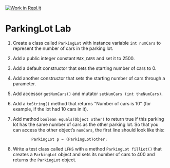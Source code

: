 [![Work in Repl.it](https://classroom.github.com/assets/work-in-replit-14baed9a392b3a25080506f3b7b6d57f295ec2978f6f33ec97e36a161684cbe9.svg)](https://classroom.github.com/online_ide?assignment_repo_id=3899546&assignment_repo_type=AssignmentRepo)
# ParkingLot Lab
1.	Create a class called ```ParkingLot``` with instance variable ```int numCars``` to represent the number of cars in the parking lot.
2.	Add a public integer constant ```MAX_CARS``` and set it to 2500.
3.	Add a default constructor that sets the starting number of cars to 0.
4.	Add another constructor that sets the starting number of cars through a parameter.
5.	Add accessor ```getNumCars()``` and mutator ```setNumCars (int theNumCars)```.  
6.	Add a ```toString()``` method that returns "Number of cars is 10" (for example, if the lot had 10 cars in it).
7.	Add method ```boolean equals(Object other)``` to return true if this parking lot has the same number of cars as the other parking lot. So that you can access the other object’s ```numCars```, the first line should look like this:  
        
                ParkingLot p = (ParkingLot)other;
8.	Write a test class called ```LFHS``` with a method ```ParkingLot fillLot()``` that creates a ```ParkingLot``` object and sets its number of cars to 400 and returns the ```ParkingLot``` object.

